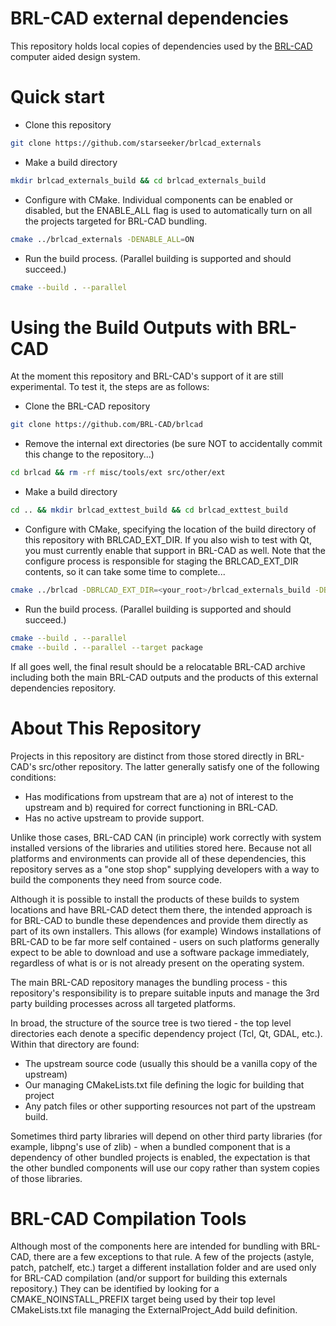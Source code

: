 # BRL-CAD external dependencies

This repository holds local copies of dependencies used by the [BRL-CAD](https://github.com/BRL-CAD/brlcad) computer aided design system.

# Quick start

* Clone this repository
```sh
git clone https://github.com/starseeker/brlcad_externals
```
* Make a build directory
```sh
mkdir brlcad_externals_build && cd brlcad_externals_build
```
* Configure with CMake.  Individual components can be enabled or disabled, but the ENABLE_ALL flag is used to automatically turn on all the projects targeted for BRL-CAD bundling.
```sh
cmake ../brlcad_externals -DENABLE_ALL=ON
```
* Run the build process.  (Parallel building is supported and should succeed.)
```sh
cmake --build . --parallel
```

# Using the Build Outputs with BRL-CAD

At the moment this repository and BRL-CAD's support of it are still experimental.
To test it, the steps are as follows:

* Clone the BRL-CAD repository
```sh
git clone https://github.com/BRL-CAD/brlcad
```
* Remove the internal ext directories (be sure NOT to accidentally commit this change to the repository...)
```sh
cd brlcad && rm -rf misc/tools/ext src/other/ext
```
* Make a build directory
```sh
cd .. && mkdir brlcad_exttest_build && cd brlcad_exttest_build
```
* Configure with CMake, specifying the location of the build directory of this repository with BRLCAD_EXT_DIR.  If you also wish to test with Qt, you must currently enable that support in BRL-CAD as well.  Note that the configure process is responsible for staging the BRLCAD_EXT_DIR contents, so it can take some time to complete...
```sh
cmake ../brlcad -DBRLCAD_EXT_DIR=<your_root>/brlcad_externals_build -DBRLCAD_ENABLE_QT=ON
```
* Run the build process.  (Parallel building is supported and should succeed.)
```sh
cmake --build . --parallel
cmake --build . --parallel --target package
```

If all goes well, the final result should be a relocatable BRL-CAD archive
including both the main BRL-CAD outputs and the products of this external
dependencies repository.


# About This Repository

Projects in this repository are distinct from those stored directly in
BRL-CAD's src/other repository. The latter generally satisfy one of the
following conditions:

* Has modifications from upstream that are a) not of interest to the upstream
  and b) required for correct functioning in BRL-CAD.
* Has no active upstream to provide support.

Unlike those cases, BRL-CAD CAN (in principle) work correctly with system
installed versions of the libraries and utilities stored here.  Because not all
platforms and environments can provide all of these dependencies, this
repository serves as a "one stop shop" supplying developers with a way to build
the components they need from source code.

Although it is possible to install the products of these builds to system
locations and have BRL-CAD detect them there, the intended approach is for
BRL-CAD to bundle these dependences and provide them directly as part of its
own installers.  This allows (for example) Windows installations of BRL-CAD to
be far more self contained - users on such platforms generally expect to be
able to download and use a software package immediately, regardless of what is
or is not already present on the operating system.

The main BRL-CAD repository manages the bundling process - this repository's
responsibility is to prepare suitable inputs and manage the 3rd party building
processes across all targeted platforms.

In broad, the structure of the source tree is two tiered - the top level directories
each denote a specific dependency project (Tcl, Qt, GDAL, etc.).  Within that
directory are found:

* The upstream source code (usually this should be a vanilla copy of the upstream)
* Our managing CMakeLists.txt file defining the logic for building that project
* Any patch files or other supporting resources not part of the upstream build.

Sometimes third party libraries will depend on other third party libraries (for
example, libpng's use of zlib) - when a bundled component that is a dependency
of other bundled projects is enabled, the expectation is that the other bundled
components will use our copy rather than system copies of those libraries.

# BRL-CAD Compilation Tools

Although most of the components here are intended for bundling with BRL-CAD,
there are a few exceptions to that rule.  A few of the projects (astyle, patch,
patchelf, etc.) target a different installation folder and are used only for
BRL-CAD compilation (and/or support for building this externals repository.)
They can be identified by looking for a CMAKE_NOINSTALL_PREFIX target being
used by their top level CMakeLists.txt file managing the ExternalProject_Add
build definition.

